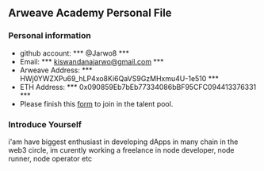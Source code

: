 ## Arweave Academy Personal File

### Personal information

- github account: *** @Jarwo8 ***
- Email: *** kiswandanajarwo@gmail.com ***
- Arweave Address: *** HWj0YWZXPu69_hLP4xo8Ki6QaVS9GzMHxmu4U-1e510 ***
- ETH Address: *** 0x090859Eb7bEb77334086bBF95CFC094413376331 ***
- Please finish this [form](https://docs.google.com/forms/d/e/1FAIpQLSfWA5fIIcBgmRppm3jNz5vmf9Mai_QMVil-2pO4r7YKn_Zhtw/viewform?usp=sf_link) to join in the talent pool.

### Introduce Yourself
 i'am have biggest enthusiast in developing dApps in many chain in the web3 circle, im curently working a freelance in node developer, node runner, node operator etc